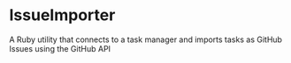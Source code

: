 # IssueImporter
A Ruby utility that connects to a task manager and imports tasks as GitHub Issues using the GitHub API
